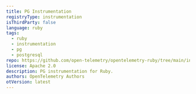 ```yaml
---
title: PG Instrumentation
registryType: instrumentation
isThirdParty: false
language: ruby
tags:
  - ruby
  - instrumentation
  - pg
  - postgresql
repo: https://github.com/open-telemetry/opentelemetry-ruby/tree/main/instrumentation/pg
license: Apache 2.0
description: PG instrumentation for Ruby.
authors: OpenTelemetry Authors
otVersion: latest
---
```

